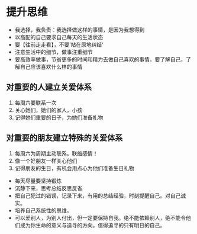 # 提升思维

- 我选择，我负责：我选择做这样的事情，是因为我想得到
- 以高配的自己要求自己每天的生活状态
- 要【往前走走看】，不要‘站在原地纠结‘
- 注意生活中的细节，做事注重细节
- 要高效率做事，节省更多的时间和精力去做自己喜欢的事情。要了解自己，了解自己应该喜欢什么样的事情
  
## 对重要的人建立关爱体系

1. 每周六要联系一次
2. 关心她们，她们的家人，小孩
3. 记得她们重要的日子，为她们准备礼物

## 对重要的朋友建立特殊的关爱体系

1. 每周六为周期主动联系。联络感情！
2. 像一个好朋友一样关心他们
3. 记得朋友的生日，有机会用点心为他们准备生日礼物

- 每天尽量要坚持锻炼
- 沉静下来，思考总结反思反省
- 把自己犯过的错误，记录下来，有用的总结经验，时刻提醒自己。对自己诚实。
- 培养自己系统性的思维。
- 可以爱别人，为别人付出，但一定要保持自我。绝不能依赖别人，绝不能令他们成为你生命的意义与追寻的方向。值得追寻的只有明日的自己。
